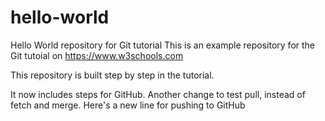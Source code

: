 # hello-world
Hello World repository for Git tutorial
This is an example repository for the Git tutoial on https://www.w3schools.com

This repository is built step by step in the tutorial.

It now includes steps for GitHub.
Another change to test pull, instead of fetch and merge.
Here's a new line for pushing to GitHub
